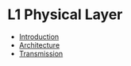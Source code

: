 # L1 Physical Layer
- [Introduction](01_introduction.md)
- [Architecture](02_architecture.md)
- [Transmission](03_transmission.md)
